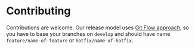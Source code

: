 # Contributing

Contributions are welcome. Our release model uses [Git Flow approach](http://danielkummer.github.io/git-flow-cheatsheet/), so you have to base your branches on `develop` and should have name `feature/name-of-feature` or `hotfix/name-of-hotfix`.
